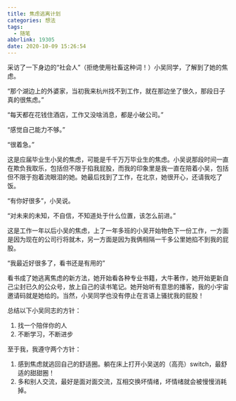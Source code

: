 ```yaml
---
title: 焦虑逃离计划
categories: 想法
tags:
  - 随笔
abbrlink: 19305
date: 2020-10-09 15:26:54
---
```


采访了一下身边的“社会人”（拒绝使用社畜这种词！）小吴同学，了解到了她的焦虑。

“那个湖边上的外婆家，当初我来杭州找不到工作，就在那边坐了很久，那段日子真的很焦虑。”

“每天都在花钱住酒店，工作又没啥消息，都是小破公司。”

“感觉自己能力不够。”

“很着急。”

这是应届毕业生小吴的焦虑，可能是千千万万毕业生的焦虑。小吴说那段时间一直在欺负我取乐，包括但不限于掐我屁股，而我的印象里是我一直在陪着小吴，包括但不限于抱着流眼泪的她。她最后找到了工作，在北京，她很开心，还请我吃了饭。

“有你好很多”，小吴说。

“对未来的未知，不自信，不知道处于什么位置，该怎么前进。”

这是工作一年以后小吴的焦虑，上了一年多班的小吴开始物色下一份工作，一方面是因为现在的公司行将就木，另一方面是因为我俩相隔一千多公里她掐不到我的屁股。

“我最近好很多了，看书还是有用的”

看书成了她逃离焦虑的新方法，她开始看各种专业书籍，大牛著作，她开始更新自己尘封已久的公众号，放上自己的读书笔记。她开始听有意思的播客，我的小宇宙邀请码就是她给的。当然，小吴同学也没有停止在言语上骚扰我的屁股！

总结以下小吴同志的方针：

1. 找一个陪伴你的人
2. 不断学习，不断进步

至于我，我遵守两个方针：

1. 感到焦虑就逃回自己的舒适圈。躺在床上打开小吴送的（高亮）switch，最舒适的甜甜圈！
2. 多和别人交流，最好是面对面交流，互相交换坏情绪，坏情绪就会被慢慢消耗掉。